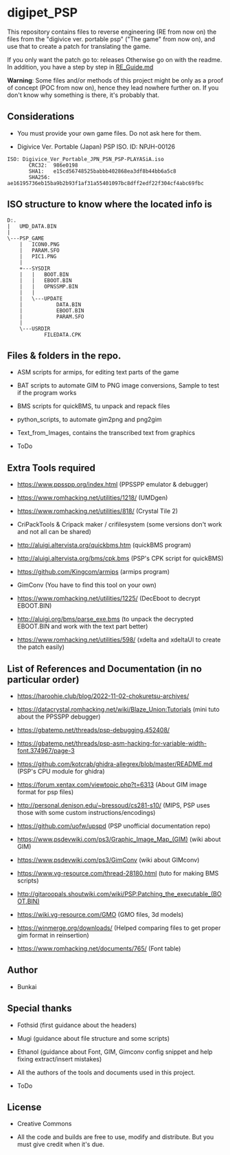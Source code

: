 # digipet_PSP

This repository contains files to reverse engineering (RE from now on) the files from the "digivice ver. portable psp" ("The game" from now on), and use that to create a patch for translating the game.

If you only want the patch go to: releases
Otherwise go on with the readme. In addition, you have a step by step in [RE_Guide.md](RE_Guide.md)

**Warning**: Some files and/or methods of this project might be only as a proof of concept (POC from now on), hence they lead nowhere further on. If you don't know why something is there, it's probably that.

## Considerations

- You must provide your own game files. Do not ask here for them. 

- Digivice Ver. Portable (Japan) PSP ISO. ID: NPJH-00126
````
ISO: Digivice_Ver_Portable_JPN_PSN_PSP-PLAYASiA.iso
       CRC32:  986e0198
       SHA1:   e15cd56748525babbb402868ea3df8b44bb6a5c8
       SHA256: ae16195736eb15ba9b2b93f1af31a55401097bc8dff2edf22f304cf4abc69fbc
````

## ISO structure to know where the located info is

````
D:.
|   UMD_DATA.BIN
|
\---PSP_GAME
    |   ICON0.PNG
    |   PARAM.SFO
    |   PIC1.PNG
    |
    +---SYSDIR
    |   |   BOOT.BIN
    |   |   EBOOT.BIN
    |   |   OPNSSMP.BIN
    |   |
    |   \---UPDATE
    |           DATA.BIN
    |           EBOOT.BIN
    |           PARAM.SFO
    |
    \---USRDIR
            FILEDATA.CPK
````

## Files & folders in the repo.

- ASM scripts for armips, for editing text parts of the game

- BAT scripts to automate GIM to PNG image conversions, Sample to test if the program works

- BMS scripts for quickBMS, tu unpack and repack files

- python_scripts, to automate gim2png and png2gim

- Text_from_Images, contains the transcribed text from graphics

- ToDo

## Extra Tools required

- https://www.ppsspp.org/index.html (PPSSPP emulator & debugger)

- https://www.romhacking.net/utilities/1218/ (UMDgen)

- https://www.romhacking.net/utilities/818/ (Crystal Tile 2)

- CriPackTools & Cripack maker / crifilesystem (some versions don't work and not all can be shared)

- http://aluigi.altervista.org/quickbms.htm (quickBMS program)

- http://aluigi.altervista.org/bms/cpk.bms (PSP's CPK script for quickBMS)

- https://github.com/Kingcom/armips (armips program)

- GimConv (You have to find this tool on your own)

- https://www.romhacking.net/utilities/1225/ (DecEboot to decrypt EBOOT.BIN)

- http://aluigi.org/bms/parse_exe.bms (to unpack the decrypted EBOOT.BIN and work with the text part better)

- https://www.romhacking.net/utilities/598/ (xdelta and xdeltaUI to create the patch easily)


## List of References and Documentation (in no particular order)

- https://haroohie.club/blog/2022-11-02-chokuretsu-archives/

- https://datacrystal.romhacking.net/wiki/Blaze_Union:Tutorials (mini tuto about the PPSSPP debugger)

- https://gbatemp.net/threads/psp-debugging.452408/

- https://gbatemp.net/threads/psp-asm-hacking-for-variable-width-font.374967/page-3

- https://github.com/kotcrab/ghidra-allegrex/blob/master/README.md (PSP's CPU module for ghidra)

- https://forum.xentax.com/viewtopic.php?t=6313 (About GIM image format for psp files)

- http://personal.denison.edu/~bressoud/cs281-s10/ (MIPS, PSP uses those with some custom instructions/encodings)

- https://github.com/uofw/upspd (PSP unofficial documentation repo)

- https://www.psdevwiki.com/ps3/Graphic_Image_Map_(GIM) (wiki about GIM)

- https://www.psdevwiki.com/ps3/GimConv (wiki about GIMconv)

- https://www.vg-resource.com/thread-28180.html (tuto for making BMS scripts)

- http://gitaroopals.shoutwiki.com/wiki/PSP:Patching_the_executable_(BOOT.BIN)

- https://wiki.vg-resource.com/GMO (GMO files, 3d models)

- https://winmerge.org/downloads/ (Helped comparing files to get proper gim format in reinsertion)

- https://www.romhacking.net/documents/765/ (Font table)


## Author

 - Bunkai

## Special thanks

- Fothsid (first guidance about the headers)

- Mugi (guidance about file structure and some scripts)

- Ethanol (guidance about Font, GIM, Gimconv config snippet and help fixing extract/insert mistakes)

- All the authors of the tools and documents used in this project.

- ToDo

## License

 - Creative Commons

 - All the code and builds are free to use, modify and distribute. But you must give credit when it's due.
